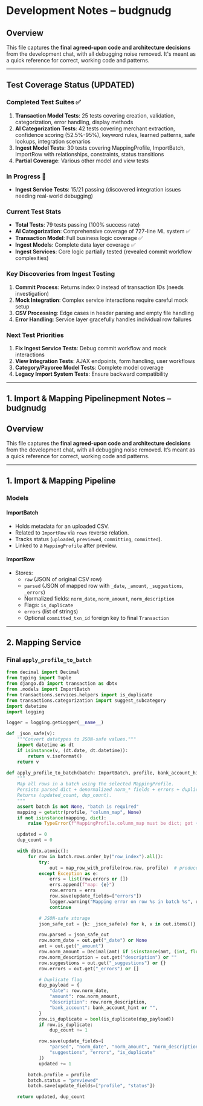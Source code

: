 # Development Notes – budgnudg

## Overview
This file captures the **final agreed-upon code and architecture decisions** from the development chat, with all debugging noise removed. It's meant as a quick reference for correct, working code and patterns.

---

## Test Coverage Status (UPDATED)

### Completed Test Suites ✅
1. **Transaction Model Tests**: 25 tests covering creation, validation, categorization, error handling, display methods
2. **AI Categorization Tests**: 42 tests covering merchant extraction, confidence scoring (52.5%-95%), keyword rules, learned patterns, safe lookups, integration scenarios
3. **Ingest Model Tests**: 30 tests covering MappingProfile, ImportBatch, ImportRow with relationships, constraints, status transitions
4. **Partial Coverage**: Various other model and view tests 

### In Progress 🔄
- **Ingest Service Tests**: 15/21 passing (discovered integration issues needing real-world debugging)

### Current Test Stats
- **Total Tests**: 79 tests passing (100% success rate)
- **AI Categorization**: Comprehensive coverage of 727-line ML system ✅
- **Transaction Model**: Full business logic coverage ✅  
- **Ingest Models**: Complete data layer coverage ✅
- **Ingest Services**: Core logic partially tested (revealed commit workflow complexities)

### Key Discoveries from Ingest Testing
1. **Commit Process**: Returns index 0 instead of transaction IDs (needs investigation)
2. **Mock Integration**: Complex service interactions require careful mock setup
3. **CSV Processing**: Edge cases in header parsing and empty file handling
4. **Error Handling**: Service layer gracefully handles individual row failures

### Next Test Priorities
1. **Fix Ingest Service Tests**: Debug commit workflow and mock interactions
2. **View Integration Tests**: AJAX endpoints, form handling, user workflows
3. **Category/Payoree Model Tests**: Complete model coverage
4. **Legacy Import System Tests**: Ensure backward compatibility

---

## 1. Import & Mapping Pipelinepment Notes – budgnudg

## Overview
This file captures the **final agreed-upon code and architecture decisions** from the development chat, with all debugging noise removed. It’s meant as a quick reference for correct, working code and patterns.

---

## 1. Import & Mapping Pipeline

### Models

#### ImportBatch
- Holds metadata for an uploaded CSV.
- Related to `ImportRow` via `rows` reverse relation.
- Tracks status (`uploaded`, `previewed`, `committing`, `committed`).
- Linked to a `MappingProfile` after preview.

#### ImportRow
- Stores:
  - `raw` (JSON of original CSV row)
  - `parsed` (JSON of mapped row with `_date`, `_amount`, `_suggestions`, `_errors`)
  - Normalized fields: `norm_date`, `norm_amount`, `norm_description`
  - Flags: `is_duplicate`
  - `errors` (list of strings)
  - Optional `committed_txn_id` foreign key to final `Transaction`

---

## 2. Mapping Service

### Final `apply_profile_to_batch`

```python
from decimal import Decimal
from typing import Tuple
from django.db import transaction as dbtx
from .models import ImportBatch
from transactions.services.helpers import is_duplicate
from transactions.categorization import suggest_subcategory
import datetime
import logging

logger = logging.getLogger(__name__)

def _json_safe(v):
    """Convert datatypes to JSON-safe values."""
    import datetime as dt
    if isinstance(v, (dt.date, dt.datetime)):
        return v.isoformat()
    return v

def apply_profile_to_batch(batch: ImportBatch, profile, bank_account_hint: str = "") -> Tuple[int, int]:
    """
    Map all rows in a batch using the selected MappingProfile.
    Persists parsed dict + denormalized norm_* fields + errors + duplicate flag.
    Returns (updated_count, dup_count).
    """
    assert batch is not None, "batch is required"
    mapping = getattr(profile, "column_map", None)
    if not isinstance(mapping, dict):
        raise TypeError(f"MappingProfile.column_map must be dict; got {type(mapping)}")

    updated = 0
    dup_count = 0

    with dbtx.atomic():
        for row in batch.rows.order_by("row_index").all():
            try:
                out = map_row_with_profile(row.raw, profile)  # produces _date, _amount, _suggestions, _errors
            except Exception as e:
                errs = list(row.errors or [])
                errs.append(f"map: {e}")
                row.errors = errs
                row.save(update_fields=["errors"])
                logger.warning("Mapping error on row %s in batch %s", row.row_index, batch.pk, exc_info=True)
                continue

            # JSON-safe storage
            json_safe_out = {k: _json_safe(v) for k, v in out.items()}

            row.parsed = json_safe_out
            row.norm_date = out.get("_date") or None
            amt = out.get("_amount")
            row.norm_amount = Decimal(amt) if isinstance(amt, (int, float, Decimal)) else None
            row.norm_description = out.get("description") or ""
            row.suggestions = out.get("_suggestions") or {}
            row.errors = out.get("_errors") or []

            # Duplicate flag
            dup_payload = {
                "date": row.norm_date,
                "amount": row.norm_amount,
                "description": row.norm_description,
                "bank_account": bank_account_hint or "",
            }
            row.is_duplicate = bool(is_duplicate(dup_payload))
            if row.is_duplicate:
                dup_count += 1

            row.save(update_fields=[
                "parsed", "norm_date", "norm_amount", "norm_description",
                "suggestions", "errors", "is_duplicate"
            ])
            updated += 1

        batch.profile = profile
        batch.status = "previewed"
        batch.save(update_fields=["profile", "status"])

    return updated, dup_count